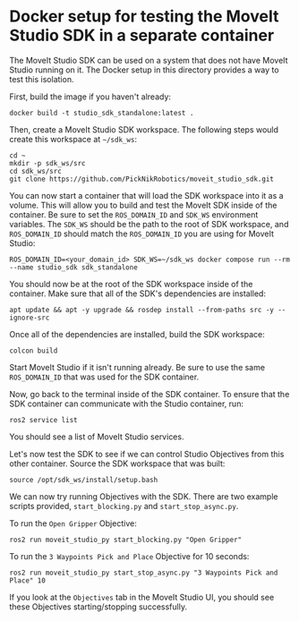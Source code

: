 # Docker setup for testing the MoveIt Studio SDK in a separate container

The MoveIt Studio SDK can be used on a system that does not have MoveIt Studio running on it.
The Docker setup in this directory provides a way to test this isolation.

First, build the image if you haven't already:

```
docker build -t studio_sdk_standalone:latest .
```

Then, create a MoveIt Studio SDK workspace.
The following steps would create this workspace at `~/sdk_ws`:

```
cd ~
mkdir -p sdk_ws/src
cd sdk_ws/src
git clone https://github.com/PickNikRobotics/moveit_studio_sdk.git
```

You can now start a container that will load the SDK workspace into it as a volume.
This will allow you to build and test the MoveIt SDK inside of the container.
Be sure to set the `ROS_DOMAIN_ID` and `SDK_WS` environment variables.
The `SDK_WS` should be the path to the root of SDK workspace, and `ROS_DOMAIN_ID` should match the `ROS_DOMAIN_ID` you are using for MoveIt Studio:

```
ROS_DOMAIN_ID=<your_domain_id> SDK_WS=~/sdk_ws docker compose run --rm --name studio_sdk sdk_standalone
```

You should now be at the root of the SDK workspace inside of the container.
Make sure that all of the SDK's dependencies are installed:

```
apt update && apt -y upgrade && rosdep install --from-paths src -y --ignore-src
```

Once all of the dependencies are installed, build the SDK workspace:

```
colcon build
```

Start MoveIt Studio if it isn't running already.
Be sure to use the same `ROS_DOMAIN_ID` that was used for the SDK container.

Now, go back to the terminal inside of the SDK container.
To ensure that the SDK container can communicate with the Studio container, run:

```
ros2 service list
```

You should see a list of MoveIt Studio services.

Let's now test the SDK to see if we can control Studio Objectives from this other container.
Source the SDK workspace that was built:

```
source /opt/sdk_ws/install/setup.bash
```

We can now try running Objectives with the SDK.
There are two example scripts provided, `start_blocking.py` and `start_stop_async.py`.

To run the `Open Gripper` Objective:

```
ros2 run moveit_studio_py start_blocking.py "Open Gripper"
```

To run the `3 Waypoints Pick and Place` Objective for 10 seconds:

```
ros2 run moveit_studio_py start_stop_async.py "3 Waypoints Pick and Place" 10
```

If you look at the `Objectives` tab in the MoveIt Studio UI, you should see these Objectives starting/stopping successfully.
